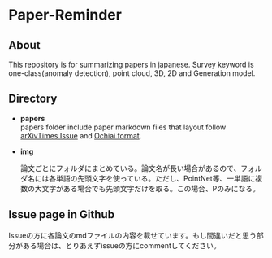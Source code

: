 # Paper-Reminder
## About
This repository is for summarizing papers in japanese. Survey keyword is one-class(anomaly detection), point cloud, 3D, 2D and Generation model.
## Directory
- **papers**  
papers folder include paper markdown files that layout follow [arXivTimes Issue](https://github.com/arXivTimes/arXivTimes) and [Ochiai format](https://www.slideshare.net/Ochyai/1-ftma15?ref=http://lafrenze.hatenablog.com/entry/2015/08/04/120205).
- **img**  
    
    論文ごとにフォルダにまとめている。論文名が長い場合があるので、フォルダ名には各単語の先頭文字を使っている。ただし、PointNet等、一単語に複数の大文字がある場合でも先頭文字だけを取る。この場合、Pのみになる。
    

## Issue page in Github
Issueの方に各論文のmdファイルの内容を載せています。もし間違いだと思う部分がある場合は、とりあえずissueの方にcommentしてください。

